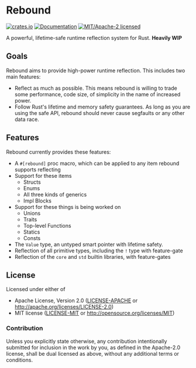 
# Rebound

[![crates.io](https://img.shields.io/crates/v/rebound.svg)](https://crates.io/crates/rebound)
[![Documentation](https://docs.rs/rebound/badge.svg)](https://docs.rs/rebound)
[![MIT/Apache-2 licensed](https://img.shields.io/crates/l/rebound.svg)](./LICENSE-APACHE)

A powerful, lifetime-safe runtime reflection system for Rust. **Heavily WIP**

## Goals

Rebound aims to provide high-power runtime reflection. This includes two main features:

- Reflect as much as possible. This means rebound is willing to trade some performance, code size, of simplicity
  in the name of increased power.
- Follow Rust's lifetime and memory safety guarantees. As long as you are using the safe API,
  rebound should never cause segfaults or any other data race.
  
## Features

Rebound currently provides these features:

- A `#[rebound]` proc macro, which can be applied to any item rebound supports reflecting
- Support for these items
  - Structs
  - Enums
  - All three kinds of generics
  - Impl Blocks
- Support for these things is being worked on
  - Unions
  - Traits
  - Top-level Functions
  - Statics
  - Consts
- The `Value` type, an untyped smart pointer with lifetime safety.
- Reflection of all primitive types, including the `!` type with feature-gate
- Reflection of the `core` and `std` builtin libraries, with feature-gates

## License

Licensed under either of

- Apache License, Version 2.0 ([LICENSE-APACHE](LICENSE-APACHE) or http://apache.org/licenses/LICENSE-2.0)
- MIT license ([LICENSE-MIT](LICENSE-MIT) or http://opensource.org/licenses/MIT)

### Contribution

Unless you explicitly state otherwise, any contribution intentionally submitted
for inclusion in the work by you, as defined in the Apache-2.0 license, shall
be dual licensed as above, without any additional terms or conditions.
